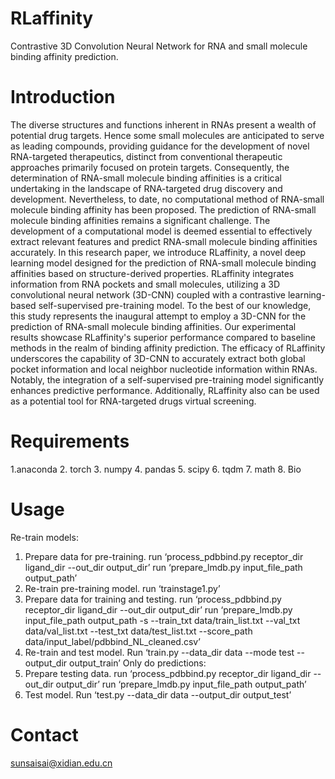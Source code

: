 # RLaffinity
Contrastive 3D Convolution Neural Network for RNA and small molecule binding affinity prediction.

# Introduction
The diverse structures and functions inherent in RNAs present a wealth of potential drug targets. Hence some small molecules are anticipated to serve as leading compounds, providing guidance for the development of novel RNA-targeted therapeutics, distinct from conventional therapeutic approaches primarily focused on protein targets. Consequently, the determination of RNA-small molecule binding affinities is a critical undertaking in the landscape of RNA-targeted drug discovery and development. Nevertheless, to date, no computational method of RNA-small molecule binding affinity has been proposed. The prediction of RNA-small molecule binding affinities remains a significant challenge. The development of a computational model is deemed essential to effectively extract relevant features and predict RNA-small molecule binding affinities accurately. In this research paper, we introduce RLaffinity, a novel deep learning model designed for the prediction of RNA-small molecule binding affinities based on structure-derived properties. RLaffinity integrates information from RNA pockets and small molecules, utilizing a 3D convolutional neural network (3D-CNN) coupled with a contrastive learning-based self-supervised pre-training model. To the best of our knowledge, this study represents the inaugural attempt to employ a 3D-CNN for the prediction of RNA-small molecule binding affinities. Our experimental results showcase RLaffinity's superior performance compared to baseline methods in the realm of binding affinity prediction. The efficacy of RLaffinity underscores the capability of 3D-CNN to accurately extract both global pocket information and local neighbor nucleotide information within RNAs. Notably, the integration of a self-supervised pre-training model significantly enhances predictive performance. Additionally, RLaffinity also can be used as a potential tool for RNA-targeted drugs virtual screening.

# Requirements
1.anaconda
2. torch
3. numpy
4. pandas
5. scipy
6. tqdm
7. math
8. Bio

# Usage
Re-train models:
1.	Prepare data for pre-training.
run ‘process_pdbbind.py receptor_dir ligand_dir --out_dir output_dir’
run ‘prepare_lmdb.py input_file_path output_path’
2.	Re-train pre-training model.
run ‘trainstage1.py’
3.	Prepare data for training and testing.
run ‘process_pdbbind.py receptor_dir ligand_dir --out_dir output_dir’
run ‘prepare_lmdb.py input_file_path output_path -s --train_txt  data/train_list.txt --val_txt data/val_list.txt --test_txt data/test_list.txt --score_path data/input_label/pdbbind_NL_cleaned.csv’
4.	Re-train and test model.
Run ‘train.py --data_dir data --mode test --output_dir output_train’
Only do predictions:
1.	Prepare testing data.
run ‘process_pdbbind.py receptor_dir ligand_dir --out_dir output_dir’
run ‘prepare_lmdb.py input_file_path output_path’
2.	Test model.
Run ‘test.py --data_dir data --output_dir output_test’

# Contact
sunsaisai@xidian.edu.cn

